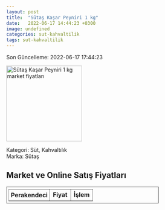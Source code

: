 ```yaml
---
layout: post
title:  "Sütaş Kaşar Peyniri 1 kg"
date:   2022-06-17 14:44:23 +0300
image: undefined
categories: sut-kahvaltilik
tags: sut-kahvaltilik
---
```


Son Güncelleme: 2022-06-17 17:44:23

<img src="undefined" width="200" alt="Sütaş Kaşar Peyniri 1 kg market fiyatları" />

Kategori: Süt, Kahvaltılık
<br />
Marka: Sütaş

<h2>Market ve Online Satış Fiyatları</h2>

<table border="1" style="padding: 5px;width:80%;">
  <tr>
    <td style="padding: 5px;"><strong>Perakendeci</strong></td>
    <td><strong>Fiyat</strong></td>
    <td><strong>İşlem</strong></td>
  </tr>
  
</table>

